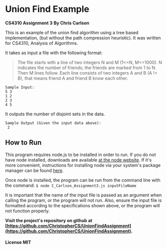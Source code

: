# Union Find Example
**CS4310 Assignment 3**
**By Chris Carlson**

This is an example of the union find algorithm using a tree based implementation, (but without the path compression heuristic). It was written for CS4310, Analysis of Algorithms.

It takes as input a file with the following format: 
> The file starts with a line of two integers N and M (1<=N, M<=1000). N indicates the number of friends; the friends are marked from 1 to N. Then M lines follow. Each line consists of two integers A and B (A != B), that means friend A and friend B know each other.

```
Sample Input:
5 3
1 2
2 3
4 5
```

It outputs the number of disjoint sets in the data.

```
Sample Output (Given the input data above):
 2
```
## How to Run 
This program requires node.js to be installed in order to run. If you do not have node installed, downloads	are available [at the node website](https://nodejs.org/en/download/). If it's more convenient, instructions for installing node via your system's package manager can be found [here](https://nodejs.org/en/download/package-manager/).

Once node is installed, the program can be run from the command line with the command: 
`$ node C_Carlson_Assignment3.js inputFileName`

It is important that the name of the input file is passed as an argument when calling the program, or the program will not run. Also, ensure the input file is formatted according to the specifications shown above, or the program will not function properly.

**Visit the project's repository on github at [https://github.com/ChristopherCS/UnionFindAssignment](https://github.com/ChristopherCS/UnionFindAssignment).** 

#### License MIT
